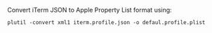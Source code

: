 Convert iTerm JSON to Apple Property List format using:

```
plutil -convert xml1 iterm.profile.json -o defaul.profile.plist
```